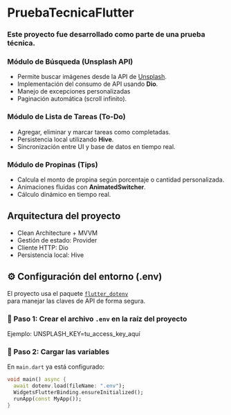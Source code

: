 # PruebaTecnicaFlutter
### Este proyecto fue desarrollado como parte de una prueba técnica.

### Módulo de Búsqueda (Unsplash API)
- Permite buscar imágenes desde la API de [Unsplash](https://unsplash.com/developers).
- Implementación del consumo de API usando **Dio**.
- Manejo de excepciones personalizadas
- Paginación automática (scroll infinito).

### Módulo de Lista de Tareas (To-Do)
- Agregar, eliminar y marcar tareas como completadas.
- Persistencia local utilizando **Hive**.
- Sincronización entre UI y base de datos en tiempo real.

### Módulo de Propinas (Tips)
- Calcula el monto de propina según porcentaje o cantidad personalizada.
- Animaciones fluidas con **AnimatedSwitcher**.
- Cálculo dinámico en tiempo real.

## Arquitectura del proyecto
- Clean Architecture + MVVM
- Gestión de estado: Provider  
- Cliente HTTP: Dio
- Persistencia local: Hive

## ⚙️ Configuración del entorno (.env)

El proyecto usa el paquete [`flutter_dotenv`](https://pub.dev/packages/flutter_dotenv)  
para manejar las claves de API de forma segura.

### 🧩 Paso 1: Crear el archivo `.env` en la raíz del proyecto
Ejemplo: UNSPLASH_KEY=tu_access_key_aquí

### 🧩 Paso 2: Cargar las variables

En `main.dart` ya está configurado:

```dart
void main() async {
  await dotenv.load(fileName: ".env");
  WidgetsFlutterBinding.ensureInitialized();
  runApp(const MyApp());
}
